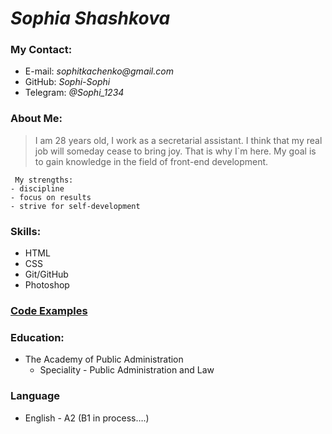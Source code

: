 # _Sophia Shashkova_

### My Contact:
* E-mail: _sophitkachenko@gmail.com_
* GitHub: _Sophi-Sophi_
* Telegram: _@Sophi_1234_

### About Me:

> I am 28 years old, I work as a secretarial assistant. I think that my real job will someday cease to bring joy. That is why I`m here. My goal is to gain knowledge in the field of front-end development.

     My strengths:
    - discipline
    - focus on results
    - strive for self-development

### Skills:

* HTML
* CSS
* Git/GitHub
* Photoshop

### [Code Examples](https://Sophi-Sophi.github.io/rsschool-cv/cv)

### Education:

* The Academy of Public Administration
    * Speciality - Public Administration and Law

### Language

* English - A2 (B1 in process….)

